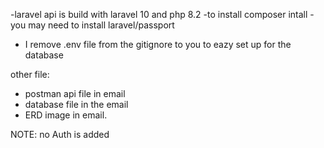 
-laravel api is build with laravel 10 and php 8.2
-to install composer intall
-you may need to install laravel/passport
- I remove .env file from the gitignore to you to eazy set up for the database

other file:
- postman api file in email
- database file in the email
- ERD image in email.

NOTE: no Auth is added